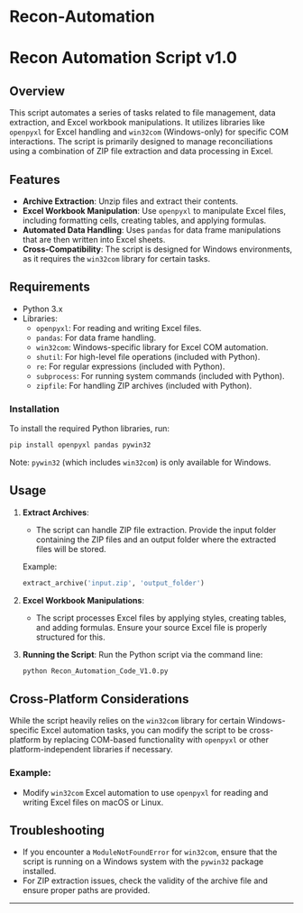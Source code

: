 # Recon-Automation

# Recon Automation Script v1.0

## Overview

This script automates a series of tasks related to file management, data extraction, and Excel workbook manipulations. It utilizes libraries like `openpyxl` for Excel handling and `win32com` (Windows-only) for specific COM interactions. The script is primarily designed to manage reconciliations using a combination of ZIP file extraction and data processing in Excel.

## Features

- **Archive Extraction**: Unzip files and extract their contents.
- **Excel Workbook Manipulation**: Use `openpyxl` to manipulate Excel files, including formatting cells, creating tables, and applying formulas.
- **Automated Data Handling**: Uses `pandas` for data frame manipulations that are then written into Excel sheets.
- **Cross-Compatibility**: The script is designed for Windows environments, as it requires the `win32com` library for certain tasks.

## Requirements

- Python 3.x
- Libraries:
  - `openpyxl`: For reading and writing Excel files.
  - `pandas`: For data frame handling.
  - `win32com`: Windows-specific library for Excel COM automation.
  - `shutil`: For high-level file operations (included with Python).
  - `re`: For regular expressions (included with Python).
  - `subprocess`: For running system commands (included with Python).
  - `zipfile`: For handling ZIP archives (included with Python).

### Installation

To install the required Python libraries, run:

```bash
pip install openpyxl pandas pywin32
```

Note: `pywin32` (which includes `win32com`) is only available for Windows.

## Usage

1. **Extract Archives**:
   - The script can handle ZIP file extraction. Provide the input folder containing the ZIP files and an output folder where the extracted files will be stored.

   Example:
   ```python
   extract_archive('input.zip', 'output_folder')
   ```

2. **Excel Workbook Manipulations**:
   - The script processes Excel files by applying styles, creating tables, and adding formulas. Ensure your source Excel file is properly structured for this.

3. **Running the Script**:
   Run the Python script via the command line:
   ```bash
   python Recon_Automation_Code_V1.0.py
   ```

## Cross-Platform Considerations

While the script heavily relies on the `win32com` library for certain Windows-specific Excel automation tasks, you can modify the script to be cross-platform by replacing COM-based functionality with `openpyxl` or other platform-independent libraries if necessary.

### Example:

- Modify `win32com` Excel automation to use `openpyxl` for reading and writing Excel files on macOS or Linux.

## Troubleshooting

- If you encounter a `ModuleNotFoundError` for `win32com`, ensure that the script is running on a Windows system with the `pywin32` package installed.
- For ZIP extraction issues, check the validity of the archive file and ensure proper paths are provided.

---
